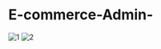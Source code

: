 # E-commerce-Admin-
![1](https://user-images.githubusercontent.com/75658978/124638831-0f273880-dea9-11eb-8011-def0bbf31fe0.png)
![2](https://user-images.githubusercontent.com/75658978/124638850-13ebec80-dea9-11eb-8dec-740fb6091555.png)
